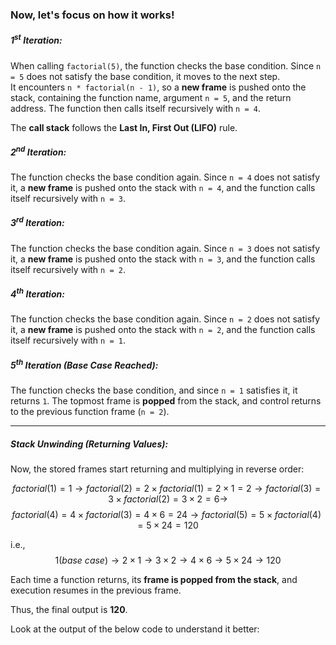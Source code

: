 ### Now, let's focus on how it works!

##### **1<sup>st</sup> Iteration:**  
When calling `factorial(5)`, the function checks the base condition. Since `n = 5` does not satisfy the base condition, it moves to the next step.  
It encounters `n * factorial(n - 1)`, so a **new frame** is pushed onto the stack, containing the function name, argument `n = 5`, and the return address. The function then calls itself recursively with `n = 4`.  

The **call stack** follows the **Last In, First Out (LIFO)** rule.  

##### **2<sup>nd</sup> Iteration:**  
The function checks the base condition again. Since `n = 4` does not satisfy it, a **new frame** is pushed onto the stack with `n = 4`, and the function calls itself recursively with `n = 3`.  

##### **3<sup>rd</sup> Iteration:**  
The function checks the base condition again. Since `n = 3` does not satisfy it, a **new frame** is pushed onto the stack with `n = 3`, and the function calls itself recursively with `n = 2`.  

##### **4<sup>th</sup> Iteration:**  
The function checks the base condition again. Since `n = 2` does not satisfy it, a **new frame** is pushed onto the stack with `n = 2`, and the function calls itself recursively with `n = 1`.  

##### **5<sup>th</sup> Iteration (Base Case Reached):**  
The function checks the base condition, and since `n = 1` satisfies it, it returns `1`. The topmost frame is **popped** from the stack, and control returns to the previous function frame (`n = 2`).  

---

##### **Stack Unwinding (Returning Values):**  
Now, the stored frames start returning and multiplying in reverse order:  

$$
factorial(1) = 1
\to
factorial(2) = 2 \times factorial(1) = 2 \times 1 = 2
\to
factorial(3) = 3 \times factorial(2) = 3 \times 2 = 6
\to
$$
$$
factorial(4) = 4 \times factorial(3) = 4 \times 6 = 24
\to
factorial(5) = 5 \times factorial(4) = 5 \times 24 = 120
$$

i.e., $$
1 (base\ case) \to 2 \times 1 \to 3 \times 2 \to 4 \times 6 \to 5 \times 24 \to 120
$$

Each time a function returns, its **frame is popped from the stack**, and execution resumes in the previous frame.  

Thus, the final output is **120**.  

Look at the output of the below code to understand it better:
